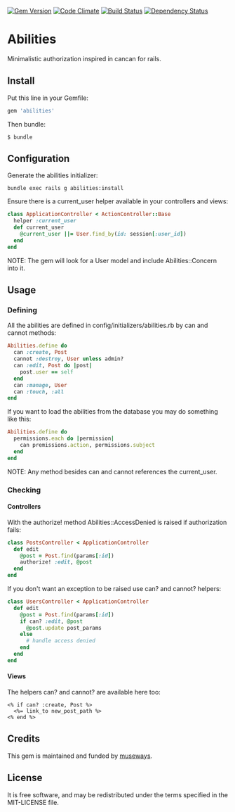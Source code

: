 [![Gem Version](https://badge.fury.io/rb/abilities.svg)](http://badge.fury.io/rb/abilities) [![Code Climate](https://codeclimate.com/github/museways/abilities/badges/gpa.svg)](https://codeclimate.com/github/museways/abilities) [![Build Status](https://travis-ci.org/museways/abilities.svg?branch=master)](https://travis-ci.org/museways/abilities) [![Dependency Status](https://gemnasium.com/museways/abilities.svg)](https://gemnasium.com/museways/abilities)

# Abilities

Minimalistic authorization inspired in cancan for rails.

## Install

Put this line in your Gemfile:
```ruby
gem 'abilities'
```

Then bundle:
```
$ bundle
```

## Configuration

Generate the abilities initializer:
```
bundle exec rails g abilities:install
```

Ensure there is a current_user helper available in your controllers and views:
```ruby
class ApplicationController < ActionController::Base
  helper :current_user
  def current_user
    @current_user ||= User.find_by(id: session[:user_id])
  end
end
```

NOTE: The gem will look for a User model and include Abilities::Concern into it.

## Usage

### Defining

All the abilities are defined in config/initializers/abilities.rb by can and cannot methods:
```ruby
Abilities.define do
  can :create, Post
  cannot :destroy, User unless admin?
  can :edit, Post do |post|
    post.user == self
  end
  can :manage, User
  can :touch, :all
end
```

If you want to load the abilities from the database you may do something like this:
```ruby
Abilities.define do
  permissions.each do |permission|
    can premissions.action, permissions.subject
  end
end
```

NOTE: Any method besides can and cannot references the current_user.

### Checking

#### Controllers

With the authorize! method Abilities::AccessDenied is raised if authorization fails:
```ruby
class PostsController < ApplicationController
  def edit
    @post = Post.find(params[:id])
    authorize! :edit, @post
  end
end
```

If you don't want an exception to be raised use can? and cannot? helpers:
```ruby
class UsersController < ApplicationController
  def edit
    @post = Post.find(params[:id])
    if can? :edit, @post
      @post.update post_params
    else
      # handle access denied
    end
  end
end
```

#### Views

The helpers can? and cannot? are available here too:
```erb
<% if can? :create, Post %>
  <%= link_to new_post_path %>
<% end %>
```

## Credits

This gem is maintained and funded by [museways](http://museways.com).

## License

It is free software, and may be redistributed under the terms specified in the MIT-LICENSE file.
